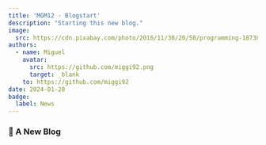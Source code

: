 ```yaml
---
title: 'MGM12 - Blogstart'
description: "Starting this new blog."
image:
  src: https://cdn.pixabay.com/photo/2016/11/30/20/58/programming-1873854_1280.png
authors:
  - name: Miguel
    avatar:
      src: https://github.com/miggi92.png
      target: _blank
    to: https://github.com/miggi92
date: 2024-01-20
badge:
  label: News
---
```


### 🐣 A New Blog


